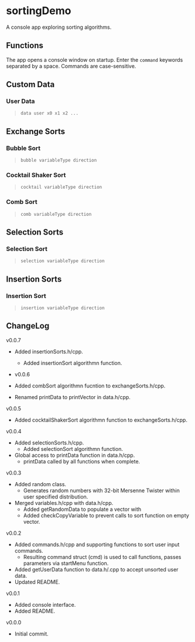 # sortingDemo

A console app exploring sorting algorithms.

## Functions
The app opens a console window on startup. Enter the `command` keywords separated by a space. Commands are case-sensitive.

## Custom Data
### User Data
> `data user x0 x1 x2 ...`

## Exchange Sorts
### Bubble Sort
> `bubble variableType direction`

### Cocktail Shaker Sort
> `cocktail variableType direction`

### Comb Sort
> `comb variableType direction`

## Selection Sorts
### Selection Sort
> `selection variableType direction`

## Insertion Sorts
### Insertion Sort
> `insertion variableType direction`

## ChangeLog
v0.0.7
- Added insertionSorts.h/cpp.
	- Added insertionSort algorithmn function.

- v0.0.6
- Added combSort algorithmn fucntion to exchangeSorts.h/cpp. 
- Renamed printData to printVector in data.h/cpp.

v0.0.5
- Added cocktailShakerSort algorithmn function to exchangeSorts.h/cpp.

v0.0.4
- Added selectionSorts.h/cpp.
	- Added selectionSort algorithmn function.
- Global access to printData function in data.h/cpp.
	- printData called by all functions when complete.

v0.0.3
- Added random class.
	- Generates random numbers with 32-bit Mersenne Twister within user specified distribution.
- Merged variables.h/cpp with data.h/cpp.
	- Added getRandomData to populate a vector with	
	- Added checkCopyVariable to prevent calls to sort function on empty vector.

v0.0.2
- Added commands.h/cpp and supporting functions to sort user input commands.
	- Resulting command struct (cmd) is used to call functions, passes parameters via startMenu function.
- Added getUserData function to data.h/.cpp to accept unsorted user data.
- Updated README.

v0.0.1
- Added console interface.
- Added README.

v0.0.0
- Initial commit.